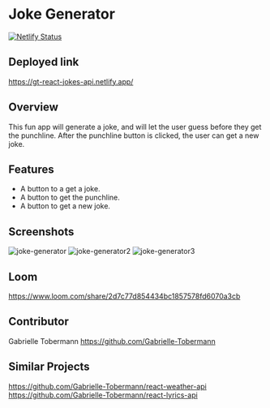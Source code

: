 # Joke Generator 

[![Netlify Status](https://api.netlify.com/api/v1/badges/c16bd07d-bc36-4a65-97f5-62dfc48cf281/deploy-status)](https://app.netlify.com/sites/gt-react-jokes-api/deploys)

## Deployed link
https://gt-react-jokes-api.netlify.app/


## Overview 
This fun app will generate a joke, and will let the user guess before they get the punchline. After the punchline button is clicked, the user can get a new joke. 

## Features
- A button to a get a joke.
- A button to get the punchline.
- A button to get a new joke.

## Screenshots 
![joke-generator](https://user-images.githubusercontent.com/76187279/117233145-2a61c300-ade8-11eb-91a4-9decfb7a7f5b.png)
![joke-generator2](https://user-images.githubusercontent.com/76187279/117233137-2635a580-ade8-11eb-87bb-29f98962c3b7.png)
![joke-generator3](https://user-images.githubusercontent.com/76187279/117233157-2f267700-ade8-11eb-81e3-3679d2bc99b2.png)

## Loom
https://www.loom.com/share/2d7c77d854434bc1857578fd6070a3cb


## Contributor 
Gabrielle Tobermann https://github.com/Gabrielle-Tobermann

## Similar Projects
https://github.com/Gabrielle-Tobermann/react-weather-api
https://github.com/Gabrielle-Tobermann/react-lyrics-api
